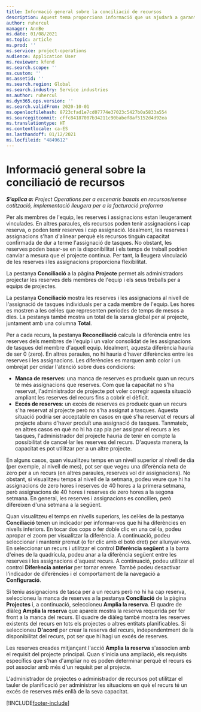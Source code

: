 ```yaml
---
title: Informació general sobre la conciliació de recursos
description: Aquest tema proporciona informació que us ajudarà a garantir que les reserves i assignacions de recursos per a projectes estan alineades.
author: ruhercul
manager: AnnBe
ms.date: 01/08/2021
ms.topic: article
ms.prod: ''
ms.service: project-operations
audience: Application User
ms.reviewer: kfend
ms.search.scope: ''
ms.custom: ''
ms.assetid: ''
ms.search.region: Global
ms.search.industry: Service industries
ms.author: ruhercul
ms.dyn365.ops.version: ''
ms.search.validFrom: 2020-10-01
ms.openlocfilehash: 8723cfad1e7cd07774e37023c5427b0a5833a554
ms.sourcegitcommit: cffc84187007b34211c90babef8af5152d4d92ea
ms.translationtype: HT
ms.contentlocale: ca-ES
ms.lasthandoff: 01/12/2021
ms.locfileid: "4849612"
---
```

# <a name="resource-reconciliation-overview"></a>Informació general sobre la conciliació de recursos

_**S'aplica a:** Project Operations per a escenaris basats en recursos/sense cotització, implementació lleugera per a la facturació proforma_

Per als membres de l'equip, les reserves i assignacions estan lleugerament vinculades. En altres paraules, els recursos poden tenir assignacions i cap reserva, o poden tenir reserves i cap assignació. Idealment, les reserves i assignacions s'han d'alinear perquè els recursos tinguin capacitat confirmada de dur a terme l'assignació de tasques. No obstant, les reserves poden basar-se en la disponibilitat i els temps de treball podrien canviar a mesura que el projecte continua. Per tant, la lleugera vinculació de les reserves i les assignacions proporciona flexibilitat.

La pestanya **Conciliació** a la pàgina **Projecte** permet als administradors projectar les reserves dels membres de l'equip i els seus treballs per a equips de projectes.

La pestanya **Conciliació** mostra les reserves i les assignacions al nivell de l'assignació de tasques individuals per a cada membre de l'equip. Les hores es mostren a les cel·les que representen períodes de temps de mesos a dies. La pestanya també mostra un total de la xarxa global per al projecte, juntament amb una columna **Total**.

Per a cada recurs, la pestanya **Reconciliació** calcula la diferència entre les reserves dels membres de l'equip i un valor consolidat de les assignacions de tasques del membre d'aquell equip. Idealment, aquesta diferència hauria de ser 0 (zero). En altres paraules, no hi hauria d'haver diferències entre les reserves i les assignacions. Les diferències es marquen amb color i un ombrejat per cridar l'atenció sobre dues condicions:

- **Manca de reserves**: una manca de reserves es produeix quan un recurs té més assignacions que reserves. Com que la capacitat no s'ha reservat, l'administrador de projecte pot voler corregir aquesta situació ampliant les reserves del recurs fins a cobrir el dèficit.
- **Excés de reserves**: un excés de reserves es produeix quan un recurs s'ha reservat al projecte però no s'ha assignat a tasques. Aquesta situació podria ser acceptable en casos en què s'ha reservat el recurs al projecte abans d'haver produït una assignació de tasques. Tanmateix, en altres casos en què no hi ha cap pla per assignar el recurs a les tasques, l'administrador del projecte hauria de tenir en compte la possibilitat de cancel·lar les reserves del recurs. D'aquesta manera, la capacitat es pot utilitzar per a un altre projecte.

En alguns casos, quan visualitzeu temps en un nivell superior al nivell de dia (per exemple, al nivell de mes), pot ser que vegeu una diferència neta de zero per a un recurs (en altres paraules, reserves vol dir assignacions). No obstant, si visualitzeu temps al nivell de la setmana, podeu veure que hi ha assignacions de zero hores i reserves de 40 hores a la primera setmana, però assignacions de 40 hores i reserves de zero hores a la segona setmana. En general, les reserves i assignacions es concilien, però difereixen d'una setmana a la següent.

Quan visualitzeu el temps en nivells superiors, les cel·les de la pestanya **Conciliació** tenen un indicador per informar-vos que hi ha diferències en nivells inferiors. En tocar dos cops o fer doble clic en una cel·la, podeu apropar el zoom per visualitzar la diferència. A continuació, podeu seleccionar i mantenir premut (o fer clic amb el botó dret) per allunyar-vos. En seleccionar un recurs i utilitzar el control **Diferència següent** a la barra d'eines de la quadrícula, podeu anar a la diferència següent entre les reserves i les assignacions d'aquest recurs. A continuació, podeu utilitzar el control **Diferència anterior** per tornar enrere. També podeu desactivar l'indicador de diferències i el comportament de la navegació a **Configuració**.

Si teniu assignacions de tasca per a un recurs però no hi ha cap reserva, seleccioneu la manca de reserves a la pestanya **Conciliació** de la pàgina **Projectes** i, a continuació, seleccioneu **Amplia la reserva**. El quadre de diàleg **Amplia la reserva** que apareix mostra la reserva requerida per fer front a la manca del recurs. El quadre de diàleg també mostra les reserves existents del recurs en tots els projectes o altres entitats planificables. Si seleccioneu **D'acord** per crear la reserva del recurs, independentment de la disponibilitat del recurs, pot ser que hi hagi un excés de reserves.

Les reserves creades mitjançant l'acció **Amplia la reserva** s'associen amb el requisit del projecte principal. Quan s'inicia una ampliació, els requisits específics que s'han d'ampliar no es poden determinar perquè el recurs es pot associar amb més d'un requisit per al projecte.

L'administrador de projectes o administrador de recursos pot utilitzar el tauler de planificació per administrar les situacions en què el recurs té un excés de reserves més enllà de la seva capacitat.


[!INCLUDE[footer-include](../includes/footer-banner.md)]